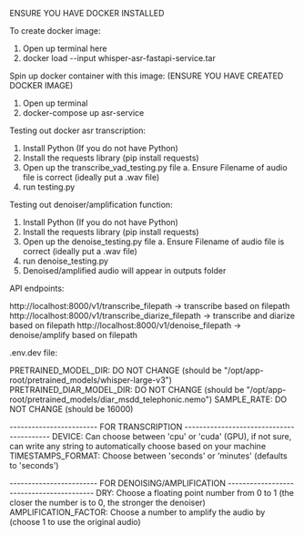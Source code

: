 ENSURE YOU HAVE DOCKER INSTALLED

To create docker image:

1. Open up terminal here
2. docker load --input whisper-asr-fastapi-service.tar

Spin up docker container with this image:
(ENSURE YOU HAVE CREATED DOCKER IMAGE)

1. Open up terminal
2. docker-compose up asr-service

Testing out docker asr transcription:

1. Install Python (If you do not have Python)
2. Install the requests library (pip install requests)
3. Open up the transcribe_vad_testing.py file
   a. Ensure Filename of audio file is correct (ideally put a .wav file)
4. run testing.py

Testing out denoiser/amplification function:

1. Install Python (If you do not have Python)
2. Install the requests library (pip install requests)
3. Open up the denoise_testing.py file
   a. Ensure Filename of audio file is correct (ideally put a .wav file)
4. run denoise_testing.py
5. Denoised/amplified audio will appear in outputs folder

API endpoints:

http://localhost:8000/v1/transcribe_filepath -> transcribe based on filepath
http://localhost:8000/v1/transcribe_diarize_filepath -> transcribe and diarize based on filepath
http://localhost:8000/v1/denoise_filepath -> denoise/amplify based on filepath

.env.dev file:

PRETRAINED_MODEL_DIR: DO NOT CHANGE (should be "/opt/app-root/pretrained_models/whisper-large-v3")
PRETRAINED_DIAR_MODEL_DIR: DO NOT CHANGE (should be "/opt/app-root/pretrained_models/diar_msdd_telephonic.nemo")
SAMPLE_RATE: DO NOT CHANGE (should be 16000)

------------------------ FOR TRANSCRIPTION -----------------------------------------
DEVICE: Can choose between 'cpu' or 'cuda' (GPU), if not sure, can write any string to automatically choose based on your machine
TIMESTAMPS_FORMAT: Choose between 'seconds' or 'minutes' (defaults to 'seconds')

------------------------ FOR DENOISING/AMPLIFICATION -----------------------------------------
DRY: Choose a floating point number from 0 to 1 (the closer the number is to 0, the stronger the denoiser)
AMPLIFICATION_FACTOR: Choose a number to amplify the audio by (choose 1 to use the original audio)
